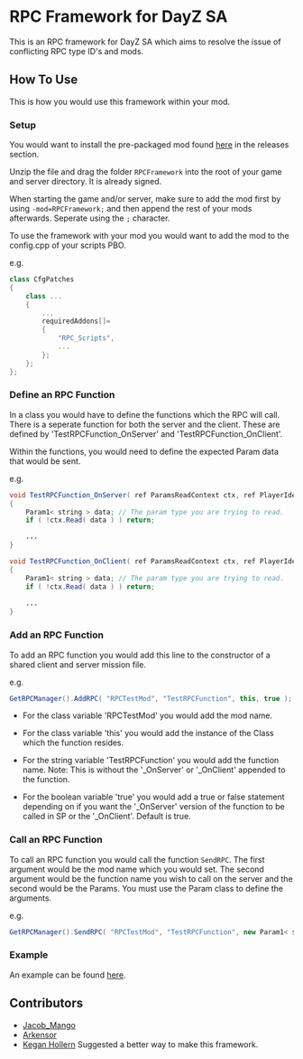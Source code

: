 # RPC Framework for DayZ SA
This is an RPC framework for DayZ SA which aims to resolve the issue of conflicting RPC type ID's and mods.

## How To Use

This is how you would use this framework within your mod. 

### Setup

You would want to install the pre-packaged mod found [here](https://github.com/Jacob-Mango/DayZ-RPCFramework/releases) in the releases section.

Unzip the file and drag the folder `RPCFramework` into the root of your game and server directory. It is already signed.

When starting the game and/or server, make sure to add the mod first by using `-mod=RPCFramework;` and then append the rest of your mods afterwards. Seperate using the `;` character.

To use the framework with your mod you would want to add the mod to the config.cpp of your scripts PBO.

e.g.

```cpp
class CfgPatches
{
    class ...
    {
        ...
        requiredAddons[]=
        {
			"RPC_Scripts",
			...
        };
    };
};
```

### Define an RPC Function
In a class you would have to define the functions which the RPC will call. There is a seperate function for both the server and the client.
These are defined by 'TestRPCFunction_OnServer' and 'TestRPCFunction_OnClient'.

Within the functions, you would need to define the expected Param data that would be sent.

e.g.

```java
void TestRPCFunction_OnServer( ref ParamsReadContext ctx, ref PlayerIdentity sender, ref Object target )
{
	Param1< string > data; // The param type you are trying to read.
	if ( !ctx.Read( data ) ) return;

    ...
}

void TestRPCFunction_OnClient( ref ParamsReadContext ctx, ref PlayerIdentity sender, ref Object target )
{
	Param1< string > data; // The param type you are trying to read.
	if ( !ctx.Read( data ) ) return;
	
    ...
}
```

### Add an RPC Function
To add an RPC function you would add this line to the constructor of a shared client and server mission file.

e.g.

```java
GetRPCManager().AddRPC( "RPCTestMod", "TestRPCFunction", this, true ); 
```

* For the class variable 'RPCTestMod' you would add the mod name.

* For the class variable 'this' you would add the instance of the Class which the function resides.

* For the string variable 'TestRPCFunction' you would add the function name. Note: This is without the '_OnServer' or '_OnClient' appended to the function.

* For the boolean variable 'true' you would add a true or false statement depending on if you want the '_OnServer' version of the function to be called in SP or the '_OnClient'. Default is true.


### Call an RPC Function
To call an RPC function you would call the function `SendRPC`. The first argument would be the mod name which you would set. The second argument would be the function name you wish to call on the server and the second would be the Params. You must use the Param class to define the arguments.

e.g.

```java
GetRPCManager().SendRPC( "RPCTestMod", "TestRPCFunction", new Param1< string >( "Hello, World!" ) );  
```

### Example
An example can be found [here](https://github.com/Jacob-Mango/DayZ-RPCFramework/blob/master/Examples/RPCFramework_Test/Addons/test/5_Mission/TestGame.c).

## Contributors

* [Jacob_Mango](https://github.com/Jacob-Mango)
* [Arkensor](https://github.com/Arkensor)
* [Kegan Hollern](https://gitlab.desolationredux.com/kegan) Suggested a better way to make this framework.

